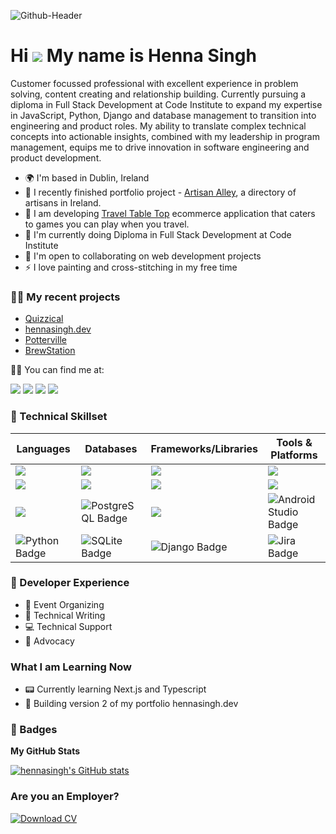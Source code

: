 ![Github-Header](https://github.com/user-attachments/assets/e49615b2-22a1-44b4-9462-dff74da67f8b)


Hi ![](https://user-images.githubusercontent.com/18350557/176309783-0785949b-9127-417c-8b55-ab5a4333674e.gif) My name is Henna Singh
===================================================================================================================================

Customer focussed professional with excellent experience in problem solving, content creating and relationship building. Currently pursuing a diploma in Full Stack Development at Code Institute to expand my expertise in JavaScript, Python, Django and database management to transition into engineering and product roles. My ability to translate complex technical concepts into actionable insights, combined with my leadership in program management, equips me to drive innovation in software engineering and product development.

- 🌍  I'm based in Dublin, Ireland
- 🚀  I recently finished portfolio project - [Artisan Alley](https://github.com/hennasingh/ArtisanAlley), a directory of artisans in Ireland.
- 🚀  I am developing [Travel Table Top](https://github.com/hennasingh/TravelTableTop) ecommerce application that caters to games you can play when you travel.
- 🧠  I'm currently doing Diploma in Full Stack Development at Code Institute 
- 🤝  I'm open to collaborating on web development projects
- ⚡  I love painting and cross-stitching in my free time

  
### 👩‍💻 My recent projects 

- <a href="https://github.com/hennasingh/quizzical" target="_blank"> Quizzical</a>
- <a href="https://github.com/hennasingh/henna-dev-v2" target="_blank">hennasingh.dev</a>
- <a href="https://github.com/hennasingh/Potterville" target="_blank"> Potterville </a>
- <a href="https://github.com/hennasingh/BrewStation" target="_blank">BrewStation</a>

🙋‍♀️ You can find me at:

<a href="https://www.linkedin.com/in/hennasingh" target="_blank" style="text-decoration: none;">
  <img src="https://img.shields.io/badge/LinkedIn-0077B5?style=for-the-badge&logo=linkedin&logoColor=white">
</a>

<a href="https://codelady.hashnode.dev/" target="_blank" style="text-decoration: none;">
  <img src="https://img.shields.io/badge/Hashnode-2962FF?style=for-the-badge&logo=hashnode&logoColor=white">
</a> 

<a href="http://www.medium.com/@hennasingh" target="_blank" style="text-decoration: none;">
  <img src="https://img.shields.io/badge/Medium-12100E?style=for-the-badge&logo=medium&logoColor=white">
</a> 

<a href="https://www.x.com/henna_dev" target="_blank" style="text-decoration: none;">
  <img src="https://img.shields.io/badge/Twitter-1DA1F2?style=for-the-badge&logo=twitter&logoColor=white">
</a>


### 🤖 Technical Skillset

| Languages | Databases | Frameworks/Libraries | Tools & Platforms |
|---|---|---|---|
|<img src="https://img.shields.io/badge/JavaScript-F7DF1E?style=for-the-badge&logo=javascript&logoColor=black">|<img src="https://img.shields.io/badge/Firebase-039BE5?style=for-the-badge&logo=Firebase&logoColor=white">|<img src="https://img.shields.io/badge/React-20232A?style=for-the-badge&logo=react&logoColor=61DAFB">|<img src="https://img.shields.io/badge/GIT-E44C30?style=for-the-badge&logo=git&logoColor=white">| 
|<img src="https://img.shields.io/badge/HTML5-E34F26?style=for-the-badge&logo=html5&logoColor=white">|<img src="https://img.shields.io/badge/Realm-39477F?style=for-the-badge&logo=realm&logoColor=white"> |<img src="https://img.shields.io/badge/Bootstrap-563D7C?style=for-the-badge&logo=bootstrap&logoColor=white">|<img src="https://img.shields.io/badge/GitHub-100000?style=for-the-badge&logo=github&logoColor=white">|
|<img src="https://img.shields.io/badge/CSS3-1572B6?style=for-the-badge&logo=css3&logoColor=white">|<img src="https://img.shields.io/badge/PostgreSQL-4169E1?style=for-the-badge&logo=postgresql&logoColor=white" alt="PostgreSQL Badge">|<img src="https://img.shields.io/badge/vite-%23646CFF.svg?style=for-the-badge&logo=vite&logoColor=white">|<img src="https://img.shields.io/badge/Android_Studio-3DDC84?style=for-the-badge&logo=android-studio&logoColor=white" alt="Android Studio Badge">|
|<img src="https://img.shields.io/badge/Python-3776AB?style=for-the-badge&logo=python&logoColor=white" alt="Python Badge">|<img src="https://img.shields.io/badge/SQLite-003B57?style=for-the-badge&logo=sqlite&logoColor=white" alt="SQLite Badge">|<img src="https://img.shields.io/badge/Django-092E20?style=for-the-badge&logo=django&logoColor=white" alt="Django Badge">|<img src="https://img.shields.io/badge/Jira-0052CC?style=for-the-badge&logo=jira-software&logoColor=white" alt="Jira Badge">|


### 💼 Developer Experience

- 📢 Event Organizing
- 📝 Technical Writing
- 💻 Technical Support
- 🎤 Advocacy

### What I am Learning Now

- 📟 Currently learning Next.js and Typescript
- 🎑 Building version 2 of my portfolio hennasingh.dev


### 🥇 Badges

<b>My GitHub Stats</b>

<a href="http://www.github.com/hennasingh"><img src="https://github-readme-stats.vercel.app/api?username=hennasingh&show_icons=true&hide=&count_private=true&title_color=0891b2&text_color=ffffff&icon_color=0891b2&bg_color=1c1917&hide_border=true&show_icons=true" alt="hennasingh's GitHub stats" /></a>

### Are you an Employer?

<a href="./Henna Singh.pdf" download>
  <img src="https://img.shields.io/badge/Download%20CV-PDF-red?style=for-the-badge&logo=adobeacrobatreader&logoColor=white" alt="Download CV">
</a>







